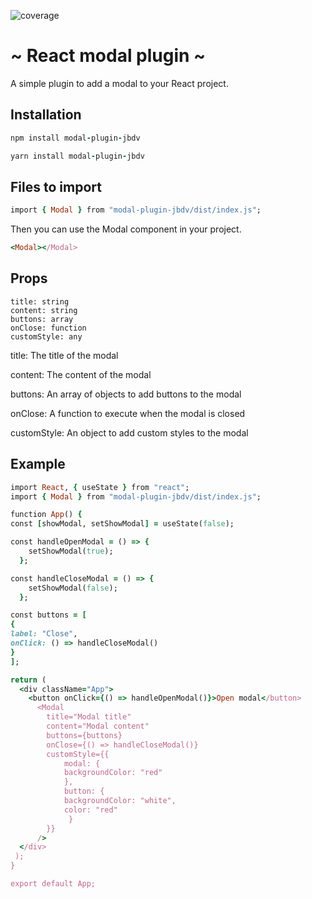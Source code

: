 ![coverage](https://img.shields.io/badge/code--coverage-70%-green)

# ~ React modal plugin ~

A simple plugin to add a modal to your React project.

## Installation

```ruby
npm install modal-plugin-jbdv
```

```ruby
yarn install modal-plugin-jbdv
```

## Files to import

```ruby
import { Modal } from "modal-plugin-jbdv/dist/index.js";
```

Then you can use the Modal component in your project.

```ruby
<Modal></Modal>
```

## Props

```
title: string
content: string
buttons: array
onClose: function
customStyle: any
```

title: The title of the modal

content: The content of the modal

buttons: An array of objects to add buttons to the modal

onClose: A function to execute when the modal is closed

customStyle: An object to add custom styles to the modal

## Example

```ruby
import React, { useState } from "react";
import { Modal } from "modal-plugin-jbdv/dist/index.js";

function App() {
const [showModal, setShowModal] = useState(false);

const handleOpenModal = () => {
    setShowModal(true);
  };

const handleCloseModal = () => {
    setShowModal(false);
  };

const buttons = [
{
label: "Close",
onClick: () => handleCloseModal()
}
];

return (
  <div className="App">
    <button onClick={() => handleOpenModal()}>Open modal</button>
      <Modal
        title="Modal title"
        content="Modal content"
        buttons={buttons}
        onClose={() => handleCloseModal()}
        customStyle={{
            modal: {
            backgroundColor: "red"
            },
            button: {
            backgroundColor: "white",
            color: "red"
             }
        }}
      />
  </div>
 );
}

export default App;
```
